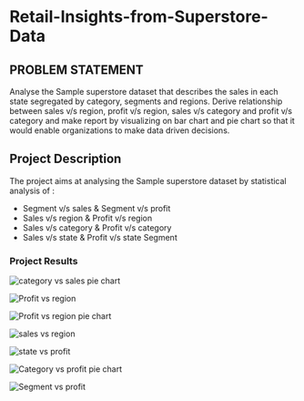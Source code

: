 # Retail-Insights-from-Superstore-Data

<h2>
  PROBLEM  STATEMENT
</h2>
<p>
  Analyse the Sample superstore dataset that describes the sales in each state segregated by category, segments and regions. Derive relationship between sales v/s region, profit v/s region, sales v/s category and profit v/s category and make report by visualizing on bar chart and pie chart so that it would enable organizations to make data driven decisions.

</p>
<h2>
  Project Description
</h2>
<p>
  The project aims at analysing the Sample superstore dataset by statistical analysis of :
</p>

  - Segment v/s sales & Segment v/s profit
  - Sales v/s region & Profit v/s region
  - Sales v/s category & Profit v/s category
  - Sales v/s state & Profit v/s state Segment

<h3>
  Project Results
</h3>

![category vs sales pie chart](https://github.com/user-attachments/assets/d50ad8ae-c10e-4f2e-ab7d-426b1c93085b)

![Profit vs region](https://github.com/user-attachments/assets/4a020ddd-8e0a-4405-9093-c95724c577cd)


![Profit vs region pie chart](https://github.com/user-attachments/assets/bcd9db55-373c-4717-844e-ea4cda6b6935)

![sales vs region](https://github.com/user-attachments/assets/5295f8d9-ee66-4094-be3e-e68fc50a28bb)

![state vs profit](https://github.com/user-attachments/assets/353bf777-36eb-45e4-b5fb-e8cef855e2e2)

![Category vs profit pie chart](https://github.com/user-attachments/assets/d9e64ef0-9cb5-4661-a4c3-9e9290a529bb)

![Segment vs profit](https://github.com/user-attachments/assets/21a0797d-862b-4666-86e4-fd36e118015f)
